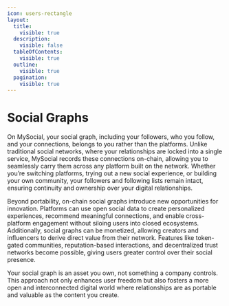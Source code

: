 ```yaml
---
icon: users-rectangle
layout:
  title:
    visible: true
  description:
    visible: false
  tableOfContents:
    visible: true
  outline:
    visible: true
  pagination:
    visible: true
---
```


# Social Graphs

On MySocial, your social graph, including your followers, who you follow, and your connections, belongs to you rather than the platforms. Unlike traditional social networks, where your relationships are locked into a single service, MySocial records these connections on-chain, allowing you to seamlessly carry them across any platform built on the network. Whether you’re switching platforms, trying out a new social experience, or building your own community, your followers and following lists remain intact, ensuring continuity and ownership over your digital relationships.

Beyond portability, on-chain social graphs introduce new opportunities for innovation. Platforms can use open social data to create personalized experiences, recommend meaningful connections, and enable cross-platform engagement without siloing users into closed ecosystems. Additionally, social graphs can be monetized, allowing creators and influencers to derive direct value from their network. Features like token-gated communities, reputation-based interactions, and decentralized trust networks become possible, giving users greater control over their social presence.

Your social graph is an asset you own, not something a company controls. This approach not only enhances user freedom but also fosters a more open and interconnected digital world where relationships are as portable and valuable as the content you create.